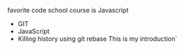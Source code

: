 favorite code school course is Javascript
 * GIT
 * JavaScript
 * Killing history using git rebase
This is my introduction`

